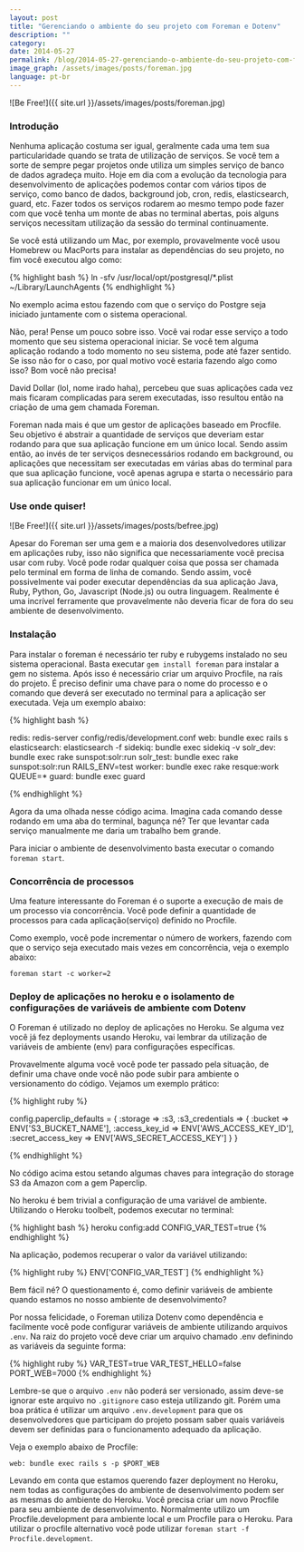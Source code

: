 ```yaml
---
layout: post
title: "Gerenciando o ambiente do seu projeto com Foreman e Dotenv"
description: ""
category:
date: 2014-05-27
permalink: /blog/2014-05-27-gerenciando-o-ambiente-do-seu-projeto-com-foreman-e-dotenv
image_graph: /assets/images/posts/foreman.jpg
language: pt-br
---
```


<!-- more -->

![Be Free!]({{ site.url }}/assets/images/posts/foreman.jpg)

### Introdução

Nenhuma aplicação costuma ser igual, geralmente cada uma tem sua particularidade quando se trata de utilização de serviços. Se você tem a sorte de sempre pegar projetos onde utiliza um simples serviço de banco de dados agradeça muito. Hoje em dia com a evolução da tecnologia para desenvolvimento de aplicações podemos contar com vários tipos de serviço, como banco de dados, background job, cron, redis, elasticsearch, guard, etc. Fazer todos os serviços rodarem ao mesmo tempo pode fazer com que você tenha um monte de abas no terminal abertas, pois alguns serviços necessitam utilização da sessão do terminal continuamente.

Se você está utilizando um Mac, por exemplo, provavelmente você usou Homebrew ou MacPorts para instalar as dependências do seu projeto, no fim você executou algo como:

{% highlight bash %}
ln -sfv /usr/local/opt/postgresql/*.plist ~/Library/LaunchAgents
{% endhighlight %}


No exemplo acima estou fazendo com que o serviço do Postgre seja iniciado juntamente com o sistema operacional.

Não, pera! Pense um pouco sobre isso.  Você vai rodar esse serviço a todo momento que seu sistema operacional iniciar. Se você tem alguma aplicação rodando a todo momento no seu sistema, pode até fazer sentido. Se isso não for o caso, por qual motivo você estaria fazendo algo como isso? Bom você não precisa!

David Dollar (lol, nome irado haha), percebeu que suas aplicações cada vez mais ficaram complicadas para serem executadas, isso resultou então na criação de uma gem chamada Foreman.

Foreman nada mais é que um gestor de aplicações baseado em Procfile. Seu objetivo é abstrair a quantidade de serviços que deveriam estar rodando para que sua aplicação funcione em um único local. Sendo assim então, ao invés de ter serviços desnecessários rodando em background, ou aplicações que necessitam ser executadas em várias abas do terminal para que sua aplicação funcione, você apenas agrupa e starta o necessário para sua aplicação funcionar em um único local.

### Use onde quiser!

![Be Free!]({{ site.url }}/assets/images/posts/befree.jpg)

Apesar do Foreman ser uma gem e a maioria dos desenvolvedores utilizar em aplicações ruby, isso não significa que necessariamente você precisa usar com ruby. Você pode rodar qualquer coisa que possa ser chamada pelo terminal em forma de linha de comando. Sendo assim, você possivelmente vai poder executar dependências da sua aplicação Java, Ruby, Python, Go, Javascript (Node.js) ou outra linguagem. Realmente é uma incrível ferramente que provavelmente não deveria ficar de fora do seu ambiente de desenvolvimento.

### Instalação

Para instalar o foreman é necessário ter ruby e rubygems instalado no seu sistema operacional. Basta executar `gem install foreman` para instalar a gem no sistema. Após isso é necessário criar um arquivo Procfile, na raís do projeto. É preciso definir uma chave para o nome do processo e o comando que deverá ser executado no terminal para a aplicação ser executada.
Veja um exemplo abaixo:

{% highlight bash %}

redis:          redis-server config/redis/development.conf
web:            bundle exec rails s
elasticsearch:  elasticsearch -f
sidekiq:        bundle exec sidekiq -v
solr_dev:       bundle exec rake sunspot:solr:run
solr_test:      bundle exec rake sunspot:solr:run RAILS_ENV=test
worker:         bundle exec rake resque:work QUEUE=*
guard:          bundle exec guard

{% endhighlight %}

Agora da uma olhada nesse código acima. Imagina cada comando desse rodando em uma aba do terminal, bagunça né? Ter que levantar cada serviço manualmente me daria um trabalho bem grande.

Para iniciar o ambiente de desenvolvimento basta executar o comando `foreman start`.

### Concorrência de processos
Uma feature interessante do Foreman é o suporte a execução de mais de um processo via concorrência. Você pode definir a quantidade de processos para cada aplicação(serviço) definido no Procfile.

Como exemplo, você pode incrementar  o número de workers, fazendo com que o serviço seja executado mais vezes em concorrência, veja o exemplo abaixo:

```
foreman start -c worker=2
```

### Deploy de aplicações no heroku e o isolamento de configurações de variáveis de ambiente com Dotenv

O Foreman é utilizado no deploy de aplicações no Heroku. Se alguma vez você já fez deployments usando Heroku, vai lembrar da utilização de variáveis de ambiente (env) para configurações específicas.

Provavelmente alguma você você pode ter passado pela situação, de definir uma chave onde você não pode subir para ambiente o versionamento do código. Vejamos um exemplo prático:

{% highlight ruby %}

config.paperclip_defaults = {
  :storage => :s3,
  :s3_credentials => {
    :bucket => ENV['S3_BUCKET_NAME'],
    :access_key_id => ENV['AWS_ACCESS_KEY_ID'],
    :secret_access_key => ENV['AWS_SECRET_ACCESS_KEY']
  }
}

{% endhighlight %}

No código acima estou setando algumas chaves para integração do storage S3 da Amazon com a gem Paperclip.

No heroku é bem trivial a configuração de uma variável de ambiente. Utilizando o Heroku toolbelt, podemos executar no terminal:

{% highlight bash %}
heroku config:add CONFIG_VAR_TEST=true
{% endhighlight %}

Na aplicação, podemos recuperar o valor da variável utilizando:

{% highlight ruby %}
ENV['CONFIG_VAR_TEST`]
{% endhighlight %}

Bem fácil né? O questionamento é, como definir variáveis de ambiente quando estamos no nosso ambiente de desenvolvimento?

Por nossa felicidade, o Foreman utiliza Dotenv como dependência e facilmente você pode configurar variáveis de ambiente utilizando arquivos `.env`.
Na raiz do projeto você deve criar um arquivo chamado .env definindo as variáveis da seguinte forma:

{% highlight ruby %}
VAR_TEST=true
VAR_TEST_HELLO=false
PORT_WEB=7000
{% endhighlight %}

Lembre-se que o arquivo `.env` não poderá ser versionado, assim deve-se ignorar este arquivo no `.gitignore` caso esteja utilizando git. Porém uma boa prática é utilizar um arquivo `.env.development` para que os desenvolvedores que participam do projeto possam saber quais variáveis devem ser definidas para o funcionamento adequado da aplicação.


Veja o exemplo abaixo de Procfile:

```
web: bundle exec rails s -p $PORT_WEB
```

Levando em conta que estamos querendo fazer deployment no Heroku, nem todas as configurações do ambiente de desenvolvimento podem ser as mesmas do ambiente do Heroku. Você precisa criar um novo Procfile para seu ambiente de desenvolvimento. Normalmente utilizo um Procfile.development para ambiente local e um Procfile para o Heroku. Para utilizar o procfile alternativo você pode utilizar `foreman start -f Procfile.development`.